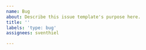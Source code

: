 ```yaml
---
name: Bug
about: Describe this issue template's purpose here.
title: ''
labels: 'type: bug'
assignees: sventhiel

---
```



